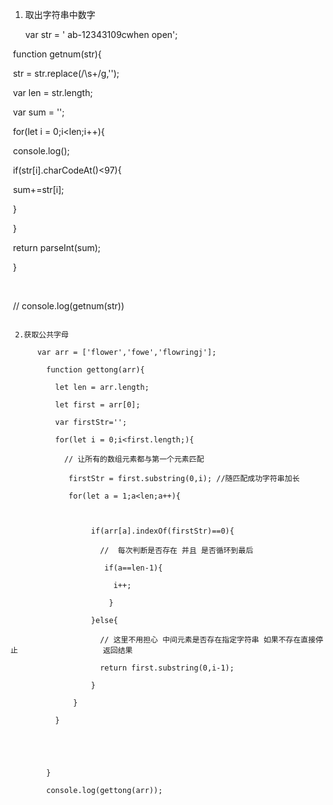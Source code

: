 1.  取出字符串中数字 

     var str = ' ab-12343109cwhen open';

​     function getnum(str){

​          str = str.replace(/\s+/g,'');

​        var len = str.length; 

​        var sum = ''; 

​          for(let i = 0;i<len;i++){

​            console.log();

​            if(str[i].charCodeAt()<97){

​               sum+=str[i];  

​            }

​          }

​          return parseInt(sum);

​     }

​     

​    //  console.log(getnum(str))  
```

 2.获取公共字母

​      var arr = ['flower','fowe','flowringj'];

​        function gettong(arr){

​          let len = arr.length;

​          let first = arr[0];

​          var firstStr='';

​          for(let i = 0;i<first.length;){

​            // 让所有的数组元素都与第一个元素匹配 

​             firstStr = first.substring(0,i); //随匹配成功字符串加长

​             for(let a = 1;a<len;a++){

​                  

​                  if(arr[a].indexOf(firstStr)==0){

​                    //  每次判断是否存在 并且 是否循环到最后

​                     if(a==len-1){

​                       i++;

​                      }

​                  }else{

​                    // 这里不用担心 中间元素是否存在指定字符串 如果不存在直接停止                   返回结果

​                    return first.substring(0,i-1);

​                  }

​              }

​          }

​               

​          

​        } 

​        console.log(gettong(arr));
